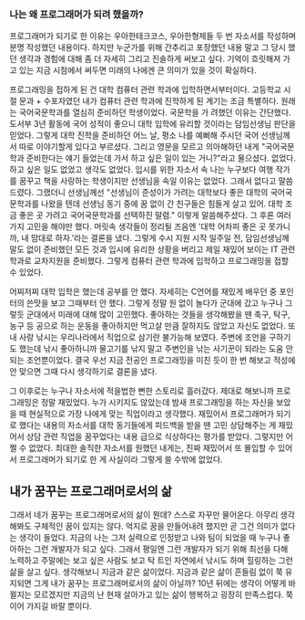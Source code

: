 ### 나는 왜 프로그래머가 되려 했을까?

프로그래머가 되기로 한 이유는 우아한테크코스, 우아한형제들 두 번 자소서를 작성하며 분명 작성했던 내용이다. 하지만 누군가를 위해 간추리고 포장했던 내용 말고 그 당시 했던 생각과 경험에 대해 좀 더 자세히 그리고 진솔하게 써보고 싶다. 기억이 흐릿해져 가고 있는 지금 시점에서 써두면 미래의 나에겐 큰 의미가 있을 것이 확실하다.

프로그래밍을 접하게 된 건 대학 컴퓨터 관련 학과에 입학하면서부터이다. 고등학교 시절 문과 + 수포자였던 내가 컴퓨터 관련 학과에 진학하게 된 계기는 조금 특별하다. 원래는 국어국문학과를 열심히 준비하던 학생이었다. 국문학을 가 려했던 이유는 간단했다. 도서부 3년 활동에 국어 성적이 좋으니 대학 입학에 유리할 것이라는 담임선생님 판단을 믿었다. 그렇게 대학 진학을 준비하던 어느 날, 평소 나를 예뻐해 주시던 국어 선생님께서 따로 이야기할게 있다고 부르셨다. 그리고 영문을 모르고 의아해하던 내게 "국어국문학과 준비한다는 얘기 들었는데 가서 하고 싶은 일이 있는 거니?"라고 물으셨다. 없었다. 하고 싶은 일도 없었고 생각도 없었다. 입시를 위한 자소서 속 나는 누구보다 여행 작가를 꿈꾸고 책을 사랑하는 학생이지만 선생님을 속일 이유는 없었다. 그래서 없다고 말씀드렸다. 그랬더니 선생님께선 "선생님이 준성이가 가려는 대학보다 좋은 대학의 국어국문학과를 나왔을 텐데 선생님 동기 중에 꿈 없이 간 친구들은 힘들게 살고 있어. 대학 조금 좋은 곳 가려고 국어국문학과를 선택하진 말렴." 이렇게 말씀해주셨다. 그 후론 여러가지 고민을 해야만 했다. 머릿속 생각들이 정리될 즈음엔 '대학 어차피 좋은 곳 못가니까, 내 맘대로 하자.'라는 결론을 냈다. 그렇게 수시 지원 시작 일주일 전, 담임선생님께 말도 없이 준비했던 모든 것과 입시에 유리한 상황을 버리고 제일 재밌어 보이는 IT 관련 학과로 교차지원을 준비했다. 그렇게 컴퓨터 관련 학과에 입학하고 프로그래밍을 접할 수 있었다.

어찌저찌 대학 입학은 했는데 공부를 안 했다. 자세히는 C언어를 재밌게 배우던 중 포인터의 쓴맛을 보고 그때부터 안 했다. 그렇게 정말 원 없이 놀다가 군대에 갔고 누구나 그렇듯 군대에서 미래에 대해 많이 고민했다. 좋아하는 것들을 생각해봤을 땐 축구, 탁구, 농구 등 공으로 하는 운동을 좋아하지만 먹고살 만큼 잘하지도 않았고 자신도 없었다. 또 내 사랑 낚시는 우리나라에서 직업으로 삼기란 불가능해 보였다. 주변에 조언을 구하기도 했는데 낚시 좋아하니까 물고기를 낚지 말고 주변인을 낚는 사기꾼이 되라는 도움 안 되는 조언뿐이었다. 결국 우선 지금 전공인 프로그래밍을 미친 듯이 한 번 해보고 적성에 안 맞으면 그때 다시 생각하기로 결론을 냈다.

그 이후로는 누구나 자소서에 적을법한 뻔한 스토리로 흘러갔다. 제대로 해보니까 프로그래밍은 정말 재밌었다. 누가 시키지도 않았는데 밤새 프로그래밍을 하는 자신을 보았을 때 현실적으로 가장 나에게 맞는 직업이라고 생각했다. 재밌어서 프로그래머가 되기로 했다는 내용의 자소서를 대학 동기들에게 피드백을 받을 땐 고민 상담해주는 게 재밌어서 상담 관련 직업을 꿈꾸었다는 내용 급으로 식상하다는 평가를 받았다. 그렇지만 어쩔 수 없었다. 최대한 솔직한 자소서를 원했던 내게는, 진짜 재밌어서 또 몰입할 수 있어서 프로그래머가 되기로 한 게 사실이라 그렇게 쓸 수밖에 없었다.

## 내가 꿈꾸는 프로그래머로서의 삶

그래서 네가 꿈꾸는 프로그래머로서의 삶이 뭔데? 스스로 자꾸만 물어온다. 아무리 생각해봐도 구체적인 꿈이 있지는 않다. 억지로 꿈을 만들어내려 했지만 곧 그건 의미가 없다는 생각이 들었다. 지금의 나는 그저 실력으로 인정받고 나와 팀이 되었을 때 누구나 좋아하는 그런 개발자가 되고 싶다. 그래서 평일엔 그런 개발자가 되기 위해 최선을 다해 노력하고 주말에는 보고 싶은 사람도 보고 탁 트인 자연에서 낚시도 하며 힐링하는 그런 삶을 살고 싶다. 생각해보니 지금과 같은 삶이었다. 지금과 같은 삶이 흔들림 없이 쭉 유지되면 그게 내가 꿈꾸는 프로그래머로서의 삶이 아닐까? 10년 뒤에는 생각이 어떻게 바뀔지는 모르겠지만 지금의 난 현재 살아가고 있는 삶이 행복하고 굉장히 만족스럽다. 쭉 이어 가지길 바랄 뿐이다.